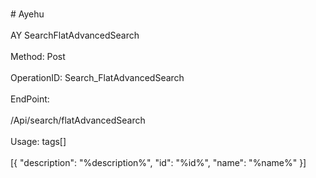 <br>#     Ayehu</br>
<br>AY SearchFlatAdvancedSearch</br>
<br>Method: Post</br>
<br>OperationID: Search_FlatAdvancedSearch</br>
<br>EndPoint:</br>
<br>/Api/search/flatAdvancedSearch</br>
<br>Usage: tags[]</br>
<br>[{
  "description": "%description%",
  "id": "%id%",
  "name": "%name%"
}]</br>
